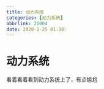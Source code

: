 ```yaml
---
title: 动力系统
categories: [动力系统]
abbrlink: 21004
date: 2020-1-25 01:30:
---
```


# 动力系统 

看着看着看到动力系统上了，有点尴尬